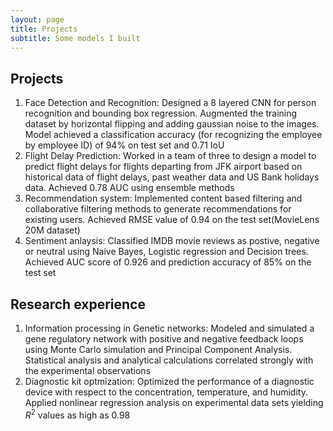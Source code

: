 ```yaml
---
layout: page
title: Projects
subtitle: Some models I built
---
```

## Projects
1. Face Detection and Recognition: Designed a 8 layered CNN for person recognition and bounding box regression. Augmented the training dataset by horizontal flipping and adding gaussian noise to the images. Model achieved a classification accuracy (for recognizing the employee by employee ID) of 94% on test set and 0.71 IoU
2. Flight Delay Prediction: Worked in a team of three to design a model to predict flight delays for flights departing from JFK airport based on historical data of flight delays, past weather data and US Bank holidays data. Achieved 0.78 AUC using ensemble methods
3. Recommendation system: Implemented content based filtering and collaborative filtering methods to generate recommendations for existing users. Achieved RMSE value of 0.94 on the test set(MovieLens 20M dataset)
4. Sentiment anlaysis: Classified IMDB movie reviews as postive, negative or neutral using Naive Bayes, Logistic regression and Decision trees. Achieved AUC score of 0.926 and prediction accuracy of 85% on the test set

## Research experience
1. Information processing in Genetic networks: Modeled and simulated a gene regulatory network with positive and
negative feedback loops using Monte Carlo simulation and Principal Component Analysis. Statistical analysis and analytical calculations correlated strongly with the experimental observations
2. Diagnostic kit optmization: Optimized the performance of a diagnostic device with respect to the concentration, temperature, and humidity. Applied nonlinear regression analysis on experimental data sets yielding ${R}^2$ values as high as 0.98 
